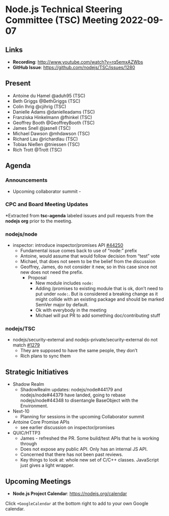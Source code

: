 # Node.js Technical Steering Committee (TSC) Meeting 2022-09-07

## Links

* **Recording**:  <http://www.youtube.com/watch?v=rq5emxAZWbs>
* **GitHub Issue**: <https://github.com/nodejs/TSC/issues/1280>

## Present

* Antoine du Hamel @aduh95 (TSC)
* Beth Griggs @BethGriggs (TSC)
* Colin Ihrig @cjihrig (TSC)
* Danielle Adams @danielleadams (TSC)
* Franziska Hinkelmann @fhinkel (TSC)
* Geoffrey Booth @GeoffreyBooth (TSC)
* James Snell @jasnell (TSC)
* Michael Dawson @mhdawson (TSC)
* Richard Lau @richardlau (TSC)
* Tobias Nießen @tniessen (TSC)
* Rich Trott @Trott (TSC)

## Agenda

### Announcements

* Upcoming collaborator summit -

### CPC and Board Meeting Updates

*Extracted from **tsc-agenda** labeled issues and pull requests from the **nodejs org** prior to the meeting.

### nodejs/node

* inspector: introduce inspector/promises API [#44250](https://github.com/nodejs/node/pull/44250)
  * Fundamental issue comes back to use of “node:” prefix
  * Antoine, would assume that would follow decision from “test” vote
  * Michael, that does not seem to be the belief from the discussion
  * Geoffrey, James, do not consider it new, so in this case since not new does not need the prefix.
    * Proposal
      * New module includes `node:`
      * Adding /promises to existing module that is ok, don’t need to put under `node:`. But is
        considered a breaking change as it might collide with an existing package and should
        be marked SemVer major by default.
      * Ok with everybody in the meeting
      * Michael will put PR to add something doc/contributing stuff

### nodejs/TSC

* nodejs/security-external and nodejs-private/security-external do not match [#1279](https://github.com/nodejs/TSC/issues/1279)
  * They are supposed to have the same people, they don’t
  * Rich plans to sync them

## Strategic Initiatives

* Shadow Realm
  * ShadowRealm updates: nodejs/node#44179 and nodejs/node#44379 have landed, going to rebase nodejs/node#44348 to disentangle BaseObject with the Environment.
* Next-10
  * Planning for sessions in the upcoming Collaborator summit
* Antoine Core Promise APIs
  * see earlier discussion on inspector/promises
* QUIC/HTTP3
  * James - refreshed the PR. Some build/test APIs that he is working through
  * Does not expose any public API. Only has an internal JS API.
  * Concerned that there has not been past reviews.
  * Key things to look at: whole new set of C/C++ classes. JavaScript just gives a light
    wrapper.

## Upcoming Meetings

* **Node.js Project Calendar**: <https://nodejs.org/calendar>

Click `+GoogleCalendar` at the bottom right to add to your own Google calendar.
